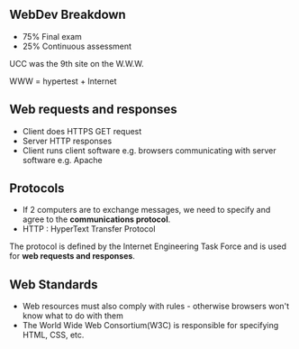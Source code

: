 ## WebDev Breakdown<br/>
- 75% Final exam <br/>
- 25% Continuous assessment<br/>

UCC was the 9th site on the W.W.W.

 WWW = hypertest + Internet

## Web requests and responses
- Client does HTTPS GET request
- Server HTTP responses
- Client runs client software e.g. browsers communicating with server software e.g. Apache

## Protocols
- If 2 computers are to exchange messages, we need to specify and agree to the **communications protocol**.
- HTTP : HyperText Transfer Protocol

The protocol is defined by the Internet Engineering Task Force and is used for **web requests and responses**.

## Web Standards
- Web resources must also comply with rules - otherwise browsers won't know what to do with them
- The World Wide Web Consortium(W3C) is responsible for specifying HTML, CSS, etc.